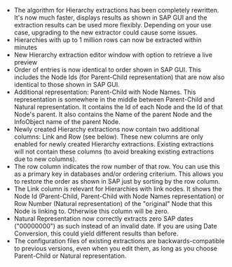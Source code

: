 * The algorithm for Hierarchy extractions has been completely rewritten. It's now much faster, displays results as shown in SAP GUI and the extraction results can be used more flexibly. Depending on your use case, upgrading to the new extractor could cause some issues.
* Hierarchies with up to 1 million rows can now be extracted within minutes
* New Hierarchy extraction editor window with option to retrieve a live preview
* Order of entries is now identical to order shown in SAP GUI. This includes the Node Ids (for Parent-Child representation) that are now also identical to those shown in SAP GUI.
* Additional representation: Parent-Child with Node Names. This representation is somewhere in the middle between Parent-Child and Natural representation. It contains the Id of each Node and the Id of that Node's parent. It also contains the Name of the parent Node and the InfoObject name of the parent Node.
* Newly created Hierarchy extractions now contain two additional columns: Link and Row (see below). These new columns are only enabled for newly created Hierarchy extractions. Existing extractions will not contain these columns (to avoid breaking existing extractions due to new columns).
* The row column indicates the row number of that row. You can use this as a primary key in databases and/or ordering criterium. This allows you to restore the order as shown in SAP just by sorting by the row column.
* The Link column is relevant for Hierarchies with link nodes. It shows the Node Id (Parent-Child, Parent-Child with Node Names representation) or Row Number (Natural representation) of the "original" Node that this Node is linking to. Otherwise this column will be zero.
* Natural Representation now correctly extracts zero SAP dates ("00000000") as such instead of an invalid date. If you are using Date Conversion, this could yield different results than before.
* The configuration files of existing extractions are backwards-compatible to previous versions, even when you edit them, as long as you choose Parent-Child or Natural representation.
